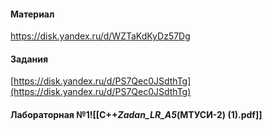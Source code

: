 #### Материал
https://disk.yandex.ru/d/WZTaKdKyDz57Dg
#### Задания
[https://disk.yandex.ru/d/PS7Qec0JSdthTg](https://disk.yandex.ru/d/PS7Qec0JSdthTg)
#### Лабораторная №1![[C++_Zadan_LR_A5_(МТУСИ-2) (1).pdf]]
